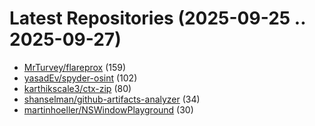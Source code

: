 # Latest Repositories (2025-09-25 .. 2025-09-27)

- [MrTurvey/flareprox](https://github.com/MrTurvey/flareprox) (159)
- [yasadEv/spyder-osint](https://github.com/yasadEv/spyder-osint) (102)
- [karthikscale3/ctx-zip](https://github.com/karthikscale3/ctx-zip) (80)
- [shanselman/github-artifacts-analyzer](https://github.com/shanselman/github-artifacts-analyzer) (34)
- [martinhoeller/NSWindowPlayground](https://github.com/martinhoeller/NSWindowPlayground) (30)
